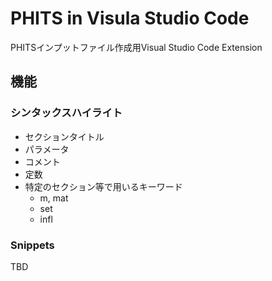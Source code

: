 # PHITS in Visula Studio Code

PHITSインプットファイル作成用Visual Studio Code Extension

## 機能

### シンタックスハイライト

- セクションタイトル
- パラメータ
- コメント
- 定数
- 特定のセクション等で用いるキーワード
    - m, mat
    - set
    - infl

### Snippets

TBD
